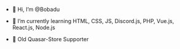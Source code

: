 - 👋 Hi, I’m @Bobadu
- 🌱 I’m currently learning HTML, CSS, JS, Discord.js, PHP, Vue.js, React.js, Node.js

- 💙 Old Quasar-Store Supporter
